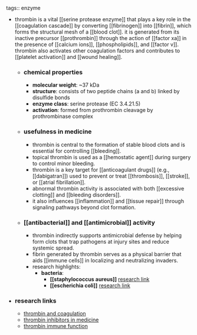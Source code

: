 tags:: enzyme

- thrombin is a vital [[serine protease enzyme]] that plays a key role in the [[coagulation cascade]] by converting [[fibrinogen]] into [[fibrin]], which forms the structural mesh of a [[blood clot]]. it is generated from its inactive precursor [[prothrombin]] through the action of [[factor xa]] in the presence of [[calcium ions]], [[phospholipids]], and [[factor v]]. thrombin also activates other coagulation factors and contributes to [[platelet activation]] and [[wound healing]].
	- ### chemical properties
		- **molecular weight**: ~37 kDa
		- **structure**: consists of two peptide chains (a and b) linked by disulfide bonds
		- **enzyme class**: serine protease (EC 3.4.21.5)
		- **activation**: formed from prothrombin cleavage by prothrombinase complex
	- ### usefulness in medicine
		- thrombin is central to the formation of stable blood clots and is essential for controlling [[bleeding]].
		- topical thrombin is used as a [[hemostatic agent]] during surgery to control minor bleeding.
		- thrombin is a key target for [[anticoagulant drugs]] (e.g., [[dabigatran]]) used to prevent or treat [[thrombosis]], [[stroke]], or [[atrial fibrillation]].
		- abnormal thrombin activity is associated with both [[excessive clotting]] and [[bleeding disorders]].
		- it also influences [[inflammation]] and [[tissue repair]] through signaling pathways beyond clot formation.
	- ### [[antibacterial]] and [[antimicrobial]] activity
		- thrombin indirectly supports antimicrobial defense by helping form clots that trap pathogens at injury sites and reduce systemic spread.
		- fibrin generated by thrombin serves as a physical barrier that aids [[immune cells]] in localizing and neutralizing invaders.
		- research highlights:
			- **bacteria**:
				- **[[staphylococcus aureus]]** [research link](https://scholar.google.com/scholar?q=thrombin+staphylococcus+aureus)
				- **[[escherichia coli]]** [research link](https://scholar.google.com/scholar?q=thrombin+escherichia+coli)
- ### research links
	- [thrombin and coagulation](https://scholar.google.com/scholar?q=thrombin+coagulation)
	- [thrombin inhibitors in medicine](https://scholar.google.com/scholar?q=thrombin+inhibitors)
	- [thrombin immune function](https://scholar.google.com/scholar?q=thrombin+immune+system)